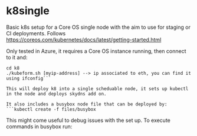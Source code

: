 # k8single

Basic k8s setup for a Core OS single node with the aim to use for staging or CI deployments. Follows https://coreos.com/kubernetes/docs/latest/getting-started.html

Only tested in Azure, it requires a Core OS instance running, then connect to it and:
```git clone https://github.com/vtuson/k8single.git k8
cd k8
./kubeform.sh [myip-address] --> ip associated to eth, you can find it using ifconfig```

This will deploy k8 into a single scheduable node, it sets up kubectl in the node and deploys skydns add on.  

It also includes a busybox node file that can be deployed by:
```kubectl create -f files/busybox
```

This might come useful to debug issues with the set up. To execute commands in busybox run:
```kubectl exec busybox -- [command]
```

